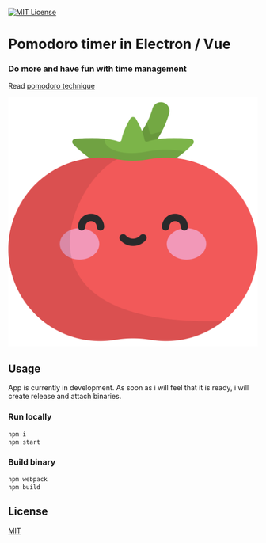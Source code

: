 [![MIT License][license-image]][license-url]

# Pomodoro timer in Electron / Vue

### Do more and have fun with time management

Read [pomodoro technique](https://francescocirillo.com/pages/pomodoro-technique)

<img src="/assets/tomato.svg" alt="Pomodoro"/>

## Usage

App is currently in development. As soon as i will feel that it is ready, i will create release and attach binaries.

### Run locally

```
npm i
npm start
```

### Build binary

```
npm webpack
npm build
```

## License

[MIT](LICENSE)

[license-url]: LICENSE

[license-image]: https://img.shields.io/github/license/mashape/apistatus.svg

[capture]: capture.png
